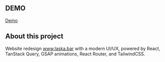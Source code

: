 ## DEMO
[Demo](https://react-laska-v21.vercel.app)

## About this project
Website redesign www.laska.bar with a modern UI/UX, powered by React, TanStack Query, GSAP animations, React Router, and TailwindCSS.